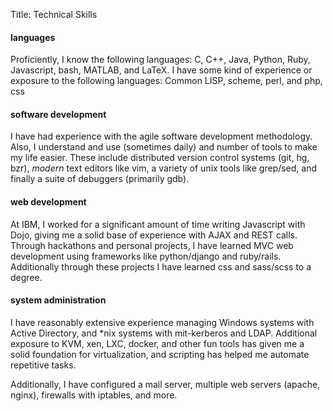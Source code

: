 Title: Technical Skills

#### languages
Proficiently, I know the following languages: C, C++, Java, Python, Ruby,
Javascript, bash, MATLAB, and LaTeX. 
I have some kind of experience or exposure to the following languages:
Common LISP, scheme, perl, and php, css

#### software development
I have had experience with the agile software development methodology. Also,
I understand and use (sometimes daily) and number of tools to make my life
easier. These include distributed version control systems (git, hg, bzr),
*modern* text editors like vim, a variety of unix tools like grep/sed, and
finally a suite of debuggers (primarily gdb).

#### web development
At IBM, I worked for a significant amount of time writing Javascript with Dojo,
giving me a solid base of experience with AJAX and REST calls. Through
hackathons and personal projects, I have learned MVC web development using
frameworks like python/django and ruby/rails. Additionally through these
projects I have learned css and sass/scss to a degree.

#### system administration
I have reasonably extensive experience managing Windows systems with Active
Directory, and *nix systems with mit-kerberos and LDAP. Additional exposure to
KVM, xen, LXC, docker, and other fun tools has given me a solid foundation for
virtualization, and scripting has helped me automate repetitive tasks.

Additionally, I have configured a mail server, multiple web servers (apache,
nginx), firewalls with iptables, and more.
